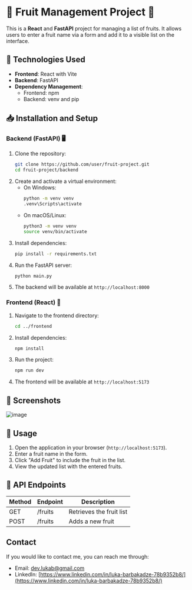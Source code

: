 # 🍏 Fruit Management Project 🍎

This is a **React** and **FastAPI** project for managing a list of fruits. It allows users to enter a fruit name via a form and add it to a visible list on the interface.

## 🚀 Technologies Used

- **Frontend**: React with Vite
- **Backend**: FastAPI
- **Dependency Management**:
  - Frontend: npm
  - Backend: venv and pip

## 📥 Installation and Setup

### Backend (FastAPI) 🖥️
1. Clone the repository:
   ```sh
   git clone https://github.com/user/fruit-project.git
   cd fruit-project/backend
   ```
2. Create and activate a virtual environment:
   - On Windows:
     ```sh
     python -m venv venv
     .venv\Scripts\activate
     ```
   - On macOS/Linux:
     ```sh
     python3 -m venv venv
     source venv/bin/activate
     ```
3. Install dependencies:
   ```sh
   pip install -r requirements.txt
   ```
4. Run the FastAPI server:
   ```sh
   python main.py
   ```
5. The backend will be available at `http://localhost:8000`

### Frontend (React) 🎨
1. Navigate to the frontend directory:
   ```sh
   cd ../frontend
   ```
2. Install dependencies:
   ```sh
   npm install
   ```
3. Run the project:
   ```sh
   npm run dev
   ```
4. The frontend will be available at `http://localhost:5173`

## 📸 Screenshots

![image](https://github.com/user-attachments/assets/db08fcf5-710e-412e-872d-0419dea78238)

## 📌 Usage
1. Open the application in your browser (`http://localhost:5173`).
2. Enter a fruit name in the form.
3. Click "Add Fruit" to include the fruit in the list.
4. View the updated list with the entered fruits.

## 📡 API Endpoints

| Method | Endpoint  | Description               |
|--------|----------|---------------------------|
| GET    | /fruits  | Retrieves the fruit list  |
| POST   | /fruits  | Adds a new fruit          |

## Contact
If you would like to contact me, you can reach me through:
- Email: [dev.lukab@gmail.com](mailto:dev.lukab@gmail.com)
- LinkedIn: [https://www.linkedin.com/in/luka-barbakadze-78b9352b8/](https://www.linkedin.com/in/luka-barbakadze-78b9352b8/)
